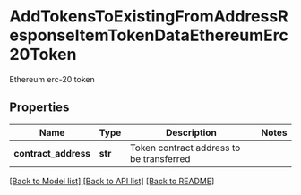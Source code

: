 # AddTokensToExistingFromAddressResponseItemTokenDataEthereumErc20Token

Ethereum erc-20 token

## Properties
Name | Type | Description | Notes
------------ | ------------- | ------------- | -------------
**contract_address** | **str** | Token contract address to be transferred | 

[[Back to Model list]](../README.md#documentation-for-models) [[Back to API list]](../README.md#documentation-for-api-endpoints) [[Back to README]](../README.md)


